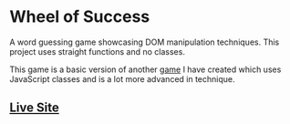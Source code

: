 # Wheel of Success

A word guessing game showcasing DOM manipulation techniques.  This project uses straight functions and no classes.  

This game is a basic version of another [game](https://github.com/svanardenne/Phrase-Hunter) I have created which uses JavaScript classes and is a lot more advanced in technique.  

## [Live Site](https://shaunvanardenne.ca/wheel-of-success)
